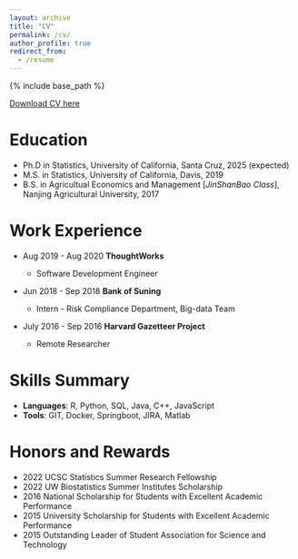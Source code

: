 ```yaml
---
layout: archive
title: "CV"
permalink: /cv/
author_profile: true
redirect_from:
  - /resume
---
```


{% include base_path %}

[Download CV here](http://academicpages.github.io/files/paper1.pdf)

Education
======
* Ph.D in Statistics, University of California, Santa Cruz, 2025 (expected)
* M.S. in Statistics, University of California, Davis,  2019
* B.S. in Agricultual Economics and Management [_JinShanBao Class_], Nanjing Agricultural University, 2017


Work Experience
======
* Aug 2019 - Aug 2020   **ThoughtWorks**
  * Software Development Engineer

* Jun 2018 - Sep 2018   **Bank of Suning**
  * Intern - Risk Compliance Department, Big-data Team

* July 2016 - Sep 2016   **Harvard Gazetteer Project**
  * Remote Researcher
  
Skills Summary
======
* **Languages**: R, Python, SQL, Java, C++, JavaScript
* **Tools**: GIT, Docker, Springboot, JIRA, Matlab

 
 Honors and Rewards 
 ======
* 2022  UCSC Statistics Summer Research Fellowship
* 2022  UW Biostatistics Summer Institutes Scholarship
* 2016  National Scholarship for Students with Excellent Academic Performance
* 2015  University Scholarship for Students with Excellent Academic Performance
* 2015  Outstanding Leader of Student Association for Science and Technology

